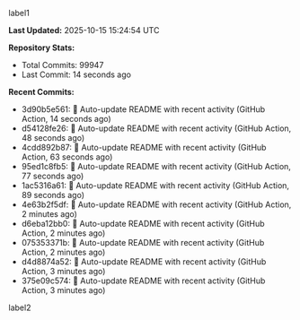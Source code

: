 
label1 
<!-- ACTIVITY_START -->
**Last Updated:** 2025-10-15 15:24:54 UTC

**Repository Stats:**
- Total Commits: 99947
- Last Commit: 14 seconds ago

**Recent Commits:**
- 3d90b5e561: 🤖 Auto-update README with recent activity (GitHub Action, 14 seconds ago)
- d54128fe26: 🤖 Auto-update README with recent activity (GitHub Action, 48 seconds ago)
- 4cdd892b87: 🤖 Auto-update README with recent activity (GitHub Action, 63 seconds ago)
- 95ed1c8fb5: 🤖 Auto-update README with recent activity (GitHub Action, 77 seconds ago)
- 1ac5316a61: 🤖 Auto-update README with recent activity (GitHub Action, 89 seconds ago)
- 4e63b2f5df: 🤖 Auto-update README with recent activity (GitHub Action, 2 minutes ago)
- d6eba12bb0: 🤖 Auto-update README with recent activity (GitHub Action, 2 minutes ago)
- 075353371b: 🤖 Auto-update README with recent activity (GitHub Action, 2 minutes ago)
- d4d8874a52: 🤖 Auto-update README with recent activity (GitHub Action, 3 minutes ago)
- 375e09c574: 🤖 Auto-update README with recent activity (GitHub Action, 3 minutes ago)
<!-- ACTIVITY_END -->

label2
